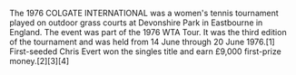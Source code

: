 The 1976 COLGATE INTERNATIONAL was a women's tennis tournament played on outdoor grass courts at Devonshire Park in Eastbourne in England. The event was part of the 1976 WTA Tour. It was the third edition of the tournament and was held from 14 June through 20 June 1976.[1] First-seeded Chris Evert won the singles title and earn £9,000 first-prize money.[2][3][4]
